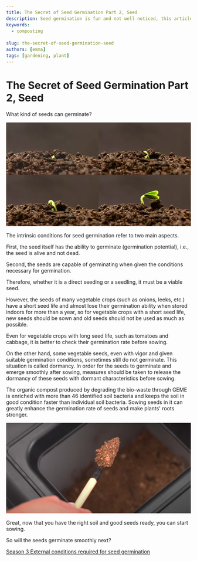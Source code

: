 ```yaml
---
title: The Secret of Seed Germination Part 2, Seed
description: Seed germination is fun and not well noticed, this article explain how seed germination works.
keywords:
  - composting

slug: the-secret-of-seed-germination-seed
authors: [emma]
tags: [gardening, plant]
---
```


# The Secret of Seed Germination Part 2, Seed


What kind of seeds can germinate?

![What kind of seeds can germinate](./img/img_1.png)


The intrinsic conditions for seed germination refer to two main aspects.

First, the seed itself has the ability to germinate (germination potential), i.e., the seed is alive and not dead.

Second, the seeds are capable of germinating when given the conditions necessary for germination.

Therefore, whether it is a direct seeding or a seedling, it must be a viable seed.
<!-- truncate -->

However, the seeds of many vegetable crops (such as onions, leeks, etc.) have a short seed life and almost lose their 
germination ability when stored indoors for more than a year, so for vegetable crops with a short seed life, new seeds 
should be sown and old seeds should not be used as much as possible.

Even for vegetable crops with long seed life, such as tomatoes and cabbage, it is better to check their germination rate 
before sowing.

On the other hand, some vegetable seeds, even with vigor and given suitable germination conditions, sometimes still do 
not germinate. This situation is called dormancy. In order for the seeds to germinate and emerge smoothly after sowing,
measures should be taken to release the dormancy of these seeds with dormant characteristics before sowing.

The organic compost produced by degrading the bio-waste through GEME is enriched with more than 46 identified soil 
bacteria and keeps the soil in good condition faster than individual soil bacteria. Sowing seeds in it can greatly 
enhance the germination rate of seeds and make plants' roots stronger.

![compost from GEME composter for germination](./img/img.png)

Great, now that you have the right soil and good seeds ready, you can start sowing.

So will the seeds germinate smoothly next?

[Season 3 External conditions required for seed germination](/blog/the-secret-of-seed-germination-external-conditions)
